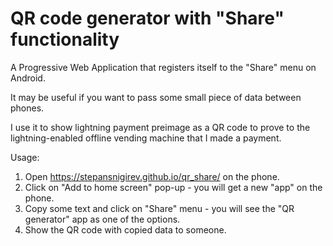 # QR code generator with "Share" functionality

A Progressive Web Application that registers itself to the "Share" menu on Android. 

It may be useful if you want to pass some small piece of data between phones.

I use it to show lightning payment preimage as a QR code to prove to the lightning-enabled offline vending machine that I made a payment.

Usage:

1. Open https://stepansnigirev.github.io/qr_share/ on the phone.
2. Click on "Add to home screen" pop-up - you will get a new "app" on the phone.
3. Copy some text and click on "Share" menu - you will see the "QR generator" app as one of the options.
4. Show the QR code with copied data to someone.

